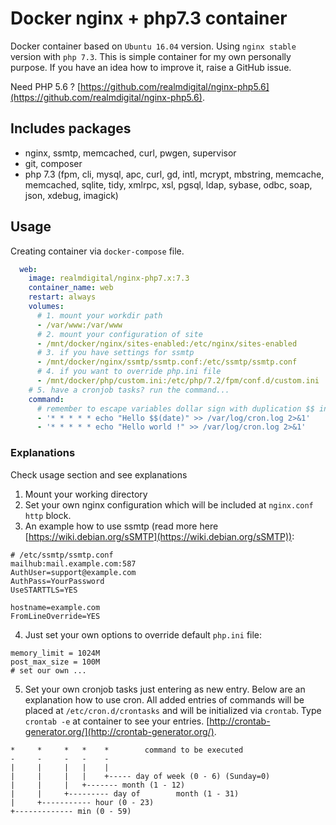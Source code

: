 # Docker nginx + php7.3 container

Docker container based on `Ubuntu 16.04` version. Using `nginx stable` version with `php 7.3`. This is simple container for my own personally purpose. If you have an idea how to improve it, raise a GitHub issue.

Need PHP 5.6 ? [https://github.com/realmdigital/nginx-php5.6](https://github.com/realmdigital/nginx-php5.6).

## Includes packages

 * nginx, ssmtp, memcached, curl, pwgen, supervisor
 * git, composer
 * php 7.3 (fpm, cli, mysql, apc, curl, gd, intl, mcrypt, mbstring, memcache, memcached, sqlite, tidy, xmlrpc, xsl, pgsql,  ldap, sybase, odbc, soap, json, xdebug, imagick)

## Usage

Creating container via `docker-compose` file.

```yaml
  web:
    image: realmdigital/nginx-php7.x:7.3
    container_name: web
    restart: always
    volumes:
      # 1. mount your workdir path
      - /var/www:/var/www
      # 2. mount your configuration of site
      - /mnt/docker/nginx/sites-enabled:/etc/nginx/sites-enabled
      # 3. if you have settings for ssmtp
      - /mnt/docker/nginx/ssmtp/ssmtp.conf:/etc/ssmtp/ssmtp.conf
      # 4. if you want to override php.ini file
      - /mnt/docker/php/custom.ini:/etc/php/7.2/fpm/conf.d/custom.ini
    # 5. have a cronjob tasks? run the command...
    command:
      # remember to escape variables dollar sign with duplication $$ instead $
      - '* * * * * echo "Hello $$(date)" >> /var/log/cron.log 2>&1'
      - '* * * * * echo "Hello world !" >> /var/log/cron.log 2>&1'
```

### Explanations

Check usage section and see explanations

 1. Mount your working directory
 2. Set your own nginx configuration which will be included at `nginx.conf` `http` block.
 3. An example how to use ssmtp (read more here [https://wiki.debian.org/sSMTP](https://wiki.debian.org/sSMTP)):

```
# /etc/ssmtp/ssmtp.conf
mailhub:mail.example.com:587
AuthUser=support@example.com
AuthPass=YourPassword
UseSTARTTLS=YES

hostname=example.com
FromLineOverride=YES
```

 4. Just set your own options to override default `php.ini` file:

```
memory_limit = 1024M
post_max_size = 100M
# set our own ...
```

 5. Set your own cronjob tasks just entering as new entry. Below are an explanation how to use cron. All added entries of commands will be placed at `/etc/cron.d/crontasks` and will be initialized via `crontab`. Type `crontab -e` at container to see your entries. [http://crontab-generator.org/](http://crontab-generator.org/).

```
*     *     *   *    *        command to be executed
-     -     -   -    -
|     |     |   |    |
|     |     |   |    +----- day of week (0 - 6) (Sunday=0)
|     |     |   +------- month (1 - 12)
|     |     +--------- day of        month (1 - 31)
|     +----------- hour (0 - 23)
+------------- min (0 - 59)
```